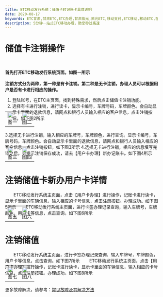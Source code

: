 ```yaml
---
title: ETC移动发行系统：储值卡转记账卡具体说明
date: 2020-08-17
keywords: ETC甘肃,甘肃ETC,ETC办理,甘肃紫光,紫光ETC,移动支付,ETC移动,移动ETC,在线充值,ETC办理,卡片办理,OBU办理,OBU激活,ETC手持终端,甘肃ETC办理,甘肃ETC发行,移动发行终端,ETC移动发行系统
description: 5分钟一站式ETC移动办理，助您秒过高速
---
```


# 储值卡注销操作
&emsp;&emsp;<div style="font-weight:bold;">首先打开ETC移动发行系统页面。如图一所示</div>
&emsp;&emsp;<div style="font-weight:bold;">注销方式分为两种，第一种是有卡注销。第二种是无卡注销，办理人员可以根据用户是否有卡进行相应的操作。</div>
1. 登陆账号，在ETC主页面，找到特殊需求，然后点击储值卡注销功能。
2. 选择有卡进行注销，进行读卡，显示卡编号，车牌号码，车牌颜色。会自动显示卡里面的退款信息，请网点和银行人员输入相应的客户信息，点击注销按钮。如下图2所示

<table style="margin-top: -47px;">
  <td><img src="/pub-images/zhuyemian.png"  width="70%" /><div style="text-align:center;">图一</div></td>
  <td><img src="/pub-images/youkazhuxiao.png"  width="70%" /><div style="text-align:center;">图二</div></td>
 </table> 
 
3.选择无卡进行注销，输入相应的车牌号，车牌颜色，进行查询。显示卡编号，车牌号码，车牌颜色。会自动显示卡里面的退款信息，请网点和银行人员输入相应的客户信息，点击注销按钮。如下图3所示
4.选择无卡进行注销，相应的信息填写完毕之后，会提示注销保存成功，请去【用户卡办理】新办记账卡。如下图4所示

   <table style="margin-top: -47px;">
     <td><img src="/pub-images/wukazhuxiao.png"  width="70%" /><div style="text-align:center;">图三</div></td>
     <td><img src="/pub-images/xinbanyonghuka.png"  width="70%" /><div style="text-align:center;">图四</div></td>
    </table> 
   
# 注销储值卡新办用户卡详情
&emsp;&emsp;ETC移动发行系统主页面，点击【用户卡办理】进行操作，记账卡进行读卡，显示卡里面的车辆信息，输入相应的卡号信息，点击注册按钮。办理成功。如下图5所示
&emsp;&emsp;ETC移动发行系统主页面，进行卡签办理记录查询，输入车牌号，车牌颜色，用户卡等信息，点击查询。如下图6所示
 
   <table style="margin-top: -47px;">
     <td><img src="/pub-images/yonghukabanlichenggong.png"  width="70%" /><div style="text-align:center;">图五</div></td>
     <td><img src="/pub-images/kaqianchaxun.png"  width="70%" /><div style="text-align:center;">图六</div></td>
    </table> 
    
# 注销储值
  &emsp;&emsp;ETC移动发行系统主页面，进行卡签办理记录查询，输入车牌号，车牌颜色，用户卡等信息，点击查询。如下图7所示
   &emsp;&emsp;ETC移动发行系统主页面，点击【用户卡办理】进行操作，记账卡进行读卡，显示卡里面的车辆信息，输入相应的卡号信息，点击注册按钮。办理成功。如下图8所示
<table style="margin-top: -47px;">
     <td><img src="/pub-images/kaqianchaxun.png"  width="70%" /><div style="text-align:center;">图七</div></td>
     <td><img src="/pub-images/yonghukabanlichenggong.png"  width="70%" /><div style="text-align:center;">图八</div></td>
    </table> 
 
    
更多故障解决，请参考：[常见故障及其解决方法](/2020/08/17/problems/)

